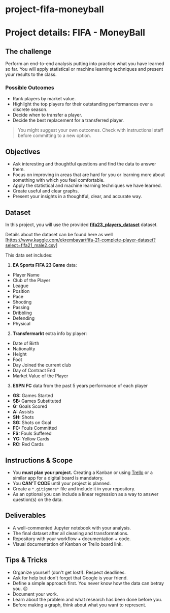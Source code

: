 # project-fifa-moneyball

# Project details: FIFA - MoneyBall

<!-- ![Project Banner: FIFA](https://education-team-2020.s3-eu-west-1.amazonaws.com/data-analytics/project+banners/fifa-project.jpg) -->

## The challenge

Perform an end-to-end analysis putting into practice what you have learned so far. You will apply statistical or machine learning techniques and present your results to the class.

### Possible Outcomes

- Rank players by market value.
- Highlight the top players for their outstanding performances over a discrete season.
- Decide when to transfer a player.
- Decide the best replacement for a transferred player.

> You might suggest your own outcomes. Check with instructional staff before committing to a new option.

## Objectives

- Ask interesting and thoughtful questions and find the data to answer them.
- Focus on improving in areas that are hard for you or learning more about something with which you feel comfortable.
- Apply the statistical and machine learning techniques we have learned.
- Create useful and clear graphs.
- Present your insights in a thoughtful, clear, and accurate way.

## Dataset

In this project, you will use the provided [**fifa23_players_dataset**](https://github.com/ta-data-pt-rmt/project-fifa-moneyball/blob/main/fifa21_male2.csv) dataset.

Details about the dataset can be found here as well [https://www.kaggle.com/ekrembayar/fifa-21-complete-player-dataset?select=fifa21_male2.csv]

This data set includes:

1. **EA Sports FIFA 23 Game** data:

- Player Name
- Club of the Player
- League
- Position
- Pace
- Shooting
- Passing
- Dribbling
- Defending
- Physical

2. **Transfermarkt** extra info by player:

- Date of Birth
- Nationality
- Height
- Foot
- Day Joined the current club
- Day of Contract End
- Market Value of the Player


3. **ESPN FC** data from the past 5 years performance of each player

- **GS:** Games Started
- **SB:** Games Substituted
- **G:** Goals Scored
- **A:** Assists
- **SH:** Shots
- **SG:** Shots on Goal
- **FC:** Fouls Committed
- **FS:** Fouls Suffered
- **YC:** Yellow Cards
- **RC:** Red Cards

## Instructions & Scope

- You **must plan your project.** Creating a Kanban or using [Trello](https://trello.com/) or a similar app for a digital board is mandatory.
- You **CAN'T CODE** until your project is planned.
- Create a `*.gitignore*` file and include it in your repository.
- As an optional you can include a linear regression as a way to answer question(s) on the data.

## Deliverables

- A well-commented Jupyter notebook with your analysis.
- The final dataset after all cleaning and transformations.
- Repository with your workflow + documentation + code.
- Visual documentation of Kanban or Trello board link.

## Tips & Tricks

- Organize yourself (don't get lost!). Respect deadlines.
- Ask for help but don't forget that Google is your friend.
- Define a simple approach first. You never know how the data can betray you. :wink:
- Document your work.
- Learn about the problem and what research has been done before you.
- Before making a graph, think about what you want to represent.
